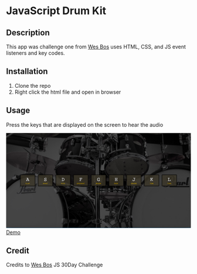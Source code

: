 # JavaScript Drum Kit

## Description

This app was challenge one from [Wes Bos](https://javascript30.com/) uses HTML, CSS, and JS event listeners and key codes.


## Installation

1. Clone the repo
2. Right click the html file and open in browser

## Usage

Press the keys that are displayed on the screen to hear the audio

![](./JS-DrumKit.png)
[Demo](https://drive.google.com/file/d/1rB2EAZccSm5igBO0Y_2juUl1lEsPkoRr/view)

## Credit

Credits to [Wes Bos](https://github.com/wesbos) JS 30Day Challenge

